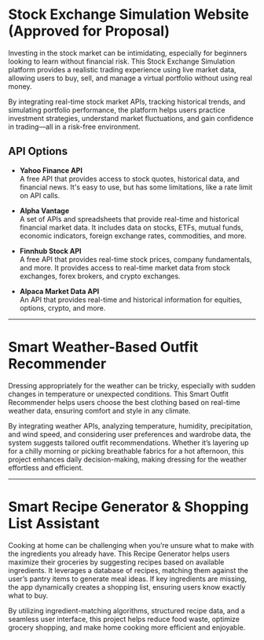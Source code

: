 # Stock Exchange Simulation Website (Approved for Proposal)

Investing in the stock market can be intimidating, especially for beginners looking to learn without financial risk. This Stock Exchange Simulation platform provides a realistic trading experience using live market data, allowing users to buy, sell, and manage a virtual portfolio without using real money.

By integrating real-time stock market APIs, tracking historical trends, and simulating portfolio performance, the platform helps users practice investment strategies, understand market fluctuations, and gain confidence in trading—all in a risk-free environment.

## API Options

- **Yahoo Finance API**  
  A free API that provides access to stock quotes, historical data, and financial news. It's easy to use, but has some limitations, like a rate limit on API calls.

- **Alpha Vantage**  
  A set of APIs and spreadsheets that provide real-time and historical financial market data. It includes data on stocks, ETFs, mutual funds, economic indicators, foreign exchange rates, commodities, and more.

- **Finnhub Stock API**  
  A free API that provides real-time stock prices, company fundamentals, and more. It provides access to real-time market data from stock exchanges, forex brokers, and crypto exchanges.

- **Alpaca Market Data API**  
  An API that provides real-time and historical information for equities, options, crypto, and more.

---

# Smart Weather-Based Outfit Recommender

Dressing appropriately for the weather can be tricky, especially with sudden changes in temperature or unexpected conditions. This Smart Outfit Recommender helps users choose the best clothing based on real-time weather data, ensuring comfort and style in any climate.

By integrating weather APIs, analyzing temperature, humidity, precipitation, and wind speed, and considering user preferences and wardrobe data, the system suggests tailored outfit recommendations. Whether it’s layering up for a chilly morning or picking breathable fabrics for a hot afternoon, this project enhances daily decision-making, making dressing for the weather effortless and efficient.

---

# Smart Recipe Generator & Shopping List Assistant

Cooking at home can be challenging when you’re unsure what to make with the ingredients you already have. This Recipe Generator helps users maximize their groceries by suggesting recipes based on available ingredients. It leverages a database of recipes, matching them against the user’s pantry items to generate meal ideas. If key ingredients are missing, the app dynamically creates a shopping list, ensuring users know exactly what to buy.

By utilizing ingredient-matching algorithms, structured recipe data, and a seamless user interface, this project helps reduce food waste, optimize grocery shopping, and make home cooking more efficient and enjoyable.
